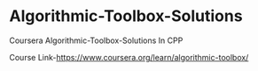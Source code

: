 # Algorithmic-Toolbox-Solutions
Coursera Algorithmic-Toolbox-Solutions In CPP

Course Link-https://www.coursera.org/learn/algorithmic-toolbox/
